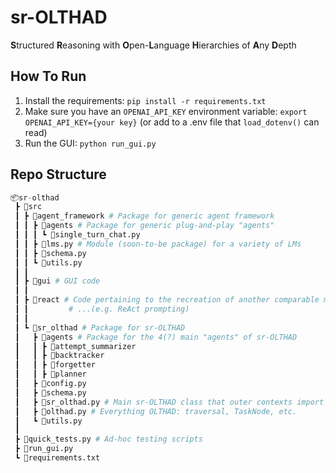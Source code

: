 <!--
TODO: Call the post LM-step handler a HandlerAndApprover everywhere it appears
TODO: Dynamically render sys prompts w/ domain documentation
TODO: Hook up to AlfWorld, TextWorld, SemanticSteve, etc.
TODO: RAG of Domain-specific or -agnostic (SemanticSteve?) 'tutorials'?
TODO: Internal "notepad"
TODO: Rename "GUI" to "dashboard"?
TODO: Think about SemanticSteve Results string?
TODO: Add m-coding style logging
TODO: Ranking of multiple async "Planner" outputs?
-->

# sr-OLTHAD

**S**tructured **R**easoning with **O**pen-**L**anguage **H**ierarchies of **A**ny **D**epth

## How To Run

1. Install the requirements: `pip install -r requirements.txt`
2. Make sure you have an `OPENAI_API_KEY` environment variable: `export OPENAI_API_KEY={your key}` (or add to a .env file that `load_dotenv()` can read)
3. Run the GUI: `python run_gui.py`

## Repo Structure

```python
📦sr-olthad
 ┣ 📂src
 ┃ ┣ 📂agent_framework # Package for generic agent framework
 ┃ ┃ ┣ 📂agents # Package for generic plug-and-play "agents"
 ┃ ┃ ┃ ┗ 📜single_turn_chat.py
 ┃ ┃ ┣ 📜lms.py # Module (soon-to-be package) for a variety of LMs
 ┃ ┃ ┣ 📜schema.py
 ┃ ┃ ┗ 📜utils.py
 ┃ ┃
 ┃ ┣ 📂gui # GUI code
 ┃ ┃
 ┃ ┣ 📂react # Code pertaining to the recreation of another comparable method
 ┃ ┃         # ...(e.g. ReAct prompting)
 ┃ ┃
 ┃ ┗ 📂sr_olthad # Package for sr-OLTHAD
 ┃   ┣ 📂agents # Package for the 4(?) main "agents" of sr-OLTHAD
 ┃   ┃ ┣ 📂attempt_summarizer
 ┃   ┃ ┣ 📂backtracker
 ┃   ┃ ┣ 📂forgetter
 ┃   ┃ ┣ 📂planner
 ┃   ┣ 📜config.py
 ┃   ┣ 📜schema.py
 ┃   ┣ 📜sr_olthad.py # Main sr-OLTHAD class that outer contexts import
 ┃   ┣ 📜olthad.py # Everything OLTHAD: traversal, TaskNode, etc.
 ┃   ┗ 📜utils.py
 ┃
 ┣ 📜quick_tests.py # Ad-hoc testing scripts
 ┣ 📜run_gui.py
 ┗ 📜requirements.txt
```